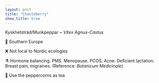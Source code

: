 ```yaml
---
layout: post
title: "Chasteberry"
show_title: true
---
```


Kyskhetsträd/Munkpeppar ⌁ *Vitex Agnus-Castus*

📍 Southern Europe

❌ Not local to Nordic ecologies

⚗️ Hormone balancing. PMS. Menopause. PCOS. Acne. Deficient lactation. Breast pain, migraines. (Reference: *Botanicum Medicinale*)

🍵 Use the peppercorns as tea